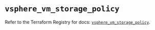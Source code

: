# `vsphere_vm_storage_policy`

Refer to the Terraform Registry for docs: [`vsphere_vm_storage_policy`](https://registry.terraform.io/providers/vmware/vsphere/2.13.0/docs/resources/vm_storage_policy).
